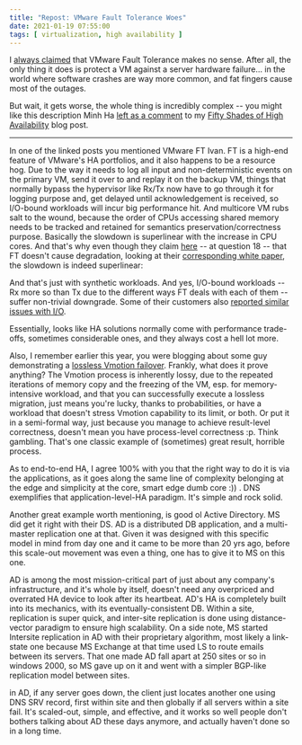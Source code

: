 ```yaml
---
title: "Repost: VMware Fault Tolerance Woes"
date: 2021-01-19 07:55:00
tags: [ virtualization, high availability ]
---
```

I [always claimed](https://blog.ipspace.net/2011/08/high-availability-fallacies.html) that VMware Fault Tolerance makes no sense. After all, the only thing it does is protect a VM against a server hardware failure... in the world where software crashes are way more common, and fat fingers cause most of the outages. 

But wait, it gets worse, the whole thing is incredibly complex -- you might like this description Minh Ha [left as a comment](https://blog.ipspace.net/2020/12/50-shades-high-availability.html#277) to my [Fifty Shades of High Availability](https://blog.ipspace.net/2020/12/50-shades-high-availability.html) blog post.
<!--more-->
---

In one of the linked posts you mentioned VMware FT Ivan. FT is a high-end feature of VMware's HA portfolios, and it also happens to be a resource hog. Due to the way it needs to log all input and non-deterministic events on the primary VM, send it over to and replay it on the backup VM, things that normally bypass the hypervisor like Rx/Tx now have to go through it for logging purpose and, get delayed until acknowledgement is received, so I/O-bound workloads will incur big performance hit. And multicore VM rubs salt to the wound, because the order of CPUs accessing shared memory needs to be tracked and retained for semantics preservation/correctness purpose. Basically the slowdown is superlinear with the increase in CPU cores. And that's why even though they claim [here](https://kb.vmware.com/s/article/1013428) -- at question 18 -- that FT doesn't cause degradation, looking at their [corresponding white paper](http://www.vmware.com/files/pdf/techpaper/VMware-vSphere6-FT-arch-perf.pdf), the slowdown is indeed superlinear:

And that's just with synthetic workloads. And yes, I/O-bound workloads -- Rx more so than Tx due to the different ways FT deals with each of them -- suffer non-trivial downgrade. Some of their customers also [reported similar issues with I/O](https://communities.vmware.com/t5/ESXi-Discussions/Fault-Tolerance-slow-network-performance/m-p/1770123).

Essentially, looks like HA solutions normally come with performance trade-offs, sometimes considerable ones, and they always cost a hell lot more.

Also, I remember earlier this year, you were blogging about some guy demonstrating a [lossless Vmotion failover](https://blog.ipspace.net/2020/03/the-myth-of-lossless-vmotion.html). Frankly, what does it prove anything? The Vmotion process is inherently lossy, due to the repeated iterations of memory copy and the freezing of the VM, esp. for memory-intensive workload, and that you can successfully execute a lossless migration, just means you're lucky, thanks to probabilities, or have a workload that doesn't stress Vmotion capability to its limit, or both. Or put it in a semi-formal way, just because you manage to achieve result-level correctness, doesn't mean you have process-level correctness :p. Think gambling. That's one classic example of (sometimes) great result, horrible process.

As to end-to-end HA, I agree 100% with you that the right way to do it is via the applications, as it goes along the same line of complexity belonging at the edge and simplicity at the core, smart edge dumb core :)) . DNS exemplifies that application-level-HA paradigm. It's simple and rock solid.

Another great example worth mentioning, is good ol Active Directory. MS did get it right with their DS. AD is a distributed DB application, and a multi-master replication one at that. Given it was designed with this specific model in mind from day one and it came to be more than 20 yrs ago, before this scale-out movement was even a thing, one has to give it to MS on this one.

AD is among the most mission-critical part of just about any company's infrastructure, and it's whole by itself, doesn't need any overpriced and overrated HA device to look after its heartbeat. AD's HA is completely built into its mechanics, with its eventually-consistent DB. Within a site, replication is super quick, and inter-site replication is done using distance-vector paradigm to ensure high scalability. On a side note, MS started Intersite replication in AD with their proprietary algorithm, most likely a link-state one because MS Exchange at that time used LS to route emails between its servers. That one made AD fall apart at 250 sites or so in windows 2000, so MS gave up on it and went with a simpler BGP-like replication model between sites.

in AD, if any server goes down, the client just locates another one using DNS SRV record, first within site and then globally if all servers within a site fail. It's scaled-out, simple, and effective, and it works so well people don't bothers talking about AD these days anymore, and actually haven't done so in a long time.
